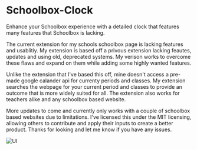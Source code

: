 # Schoolbox-Clock
Enhance your Schoolbox experience with a detailed clock that features many features that Schoolbox is lacking.

The current extension for my schools schoolbox page is lacking features and usablitiy. My extension is based off a privous extension lacking feautes, updates and using old, deprecated systems. My verison works to overcome these flaws and expand on them while adding some highly wanted features.

Unlike the extension that I've based this off, mine doesn't access a pre-made google calander api for currenty periods and classes. My extension searches the webpage for your current period and classes to provide an outcome that is more widely suited for all. The extension also works for teachers alike and any schoolbox based website.

More updates to come and currently only works with a couple of schoolbox based websites due to limitations. I've licensed this under the MIT licensing, allowing others to contribute and apply their inputs to create a better product. Thanks for looking and let me know if you have any issues.

![UI](https://github.com/F311ix/Schoolbox-Clock/assets/97383177/67f6cd3d-fed0-4c85-84a1-c3951eead86c)
